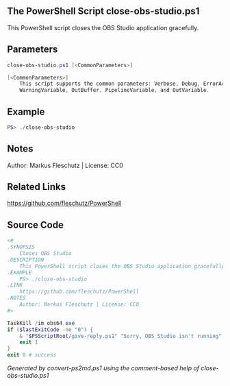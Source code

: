 ## The PowerShell Script **close-obs-studio.ps1**

This PowerShell script closes the OBS Studio application gracefully.

## Parameters
```powershell
close-obs-studio.ps1 [<CommonParameters>]

[<CommonParameters>]
    This script supports the common parameters: Verbose, Debug, ErrorAction, ErrorVariable, WarningAction, 
    WarningVariable, OutBuffer, PipelineVariable, and OutVariable.
```

## Example
```powershell
PS> ./close-obs-studio

```

## Notes
Author: Markus Fleschutz | License: CC0

## Related Links
https://github.com/fleschutz/PowerShell

## Source Code
```powershell
<#
.SYNOPSIS
	Closes OBS Studio
.DESCRIPTION
	This PowerShell script closes the OBS Studio application gracefully.
.EXAMPLE
	PS> ./close-obs-studio
.LINK
	https://github.com/fleschutz/PowerShell
.NOTES
	Author: Markus Fleschutz | License: CC0
#>

TaskKill /im obs64.exe
if ($lastExitCode -ne "0") {
	& "$PSScriptRoot/give-reply.ps1" "Sorry, OBS Studio isn't running"
	exit 1
}
exit 0 # success
```

*Generated by convert-ps2md.ps1 using the comment-based help of close-obs-studio.ps1*
